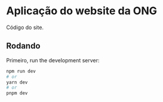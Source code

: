 # Aplicação do website da ONG
Código do site.

## Rodando

Primeiro, run the development server:

```bash
npm run dev
# or
yarn dev
# or
pnpm dev
```